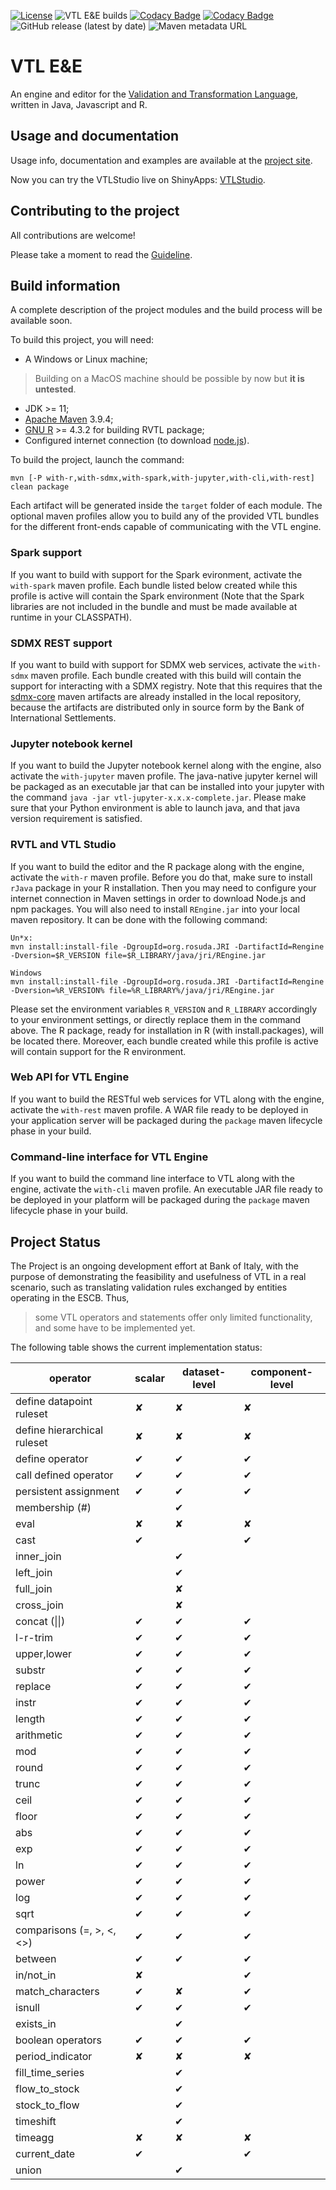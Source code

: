 [![License](https://img.shields.io/badge/license-EUPL-green)](https://joinup.ec.europa.eu/collection/eupl/eupl-text-eupl-12)
![VTL E&E builds](https://github.com/vpinna80/VTL/actions/workflows/maven.yml/badge.svg)
[![Codacy Badge](https://app.codacy.com/project/badge/Grade/c20a3a19b6744db191d9dd1b1b3a8cbf)](https://www.codacy.com/manual/valentino.pinna/VTL?utm_source=github.com&amp;utm_medium=referral&amp;utm_content=vpinna80/VTL&amp;utm_campaign=Badge_Grade)
[![Codacy Badge](https://app.codacy.com/project/badge/Coverage/c20a3a19b6744db191d9dd1b1b3a8cbf)](https://app.codacy.com/gh/vpinna80/VTL/dashboard?utm_source=gh&utm_medium=referral&utm_content=&utm_campaign=Badge_coverage)
![GitHub release (latest by date)](https://img.shields.io/github/v/release/vpinna80/VTL?label=github-release)
![Maven metadata URL](https://img.shields.io/maven-metadata/v?label=maven-release&metadataUrl=https%3A%2F%2Frepo1.maven.org%2Fmaven2%2Fit%2Fbancaditalia%2Foss%2Fvtl%2Fvtl%2Fmaven-metadata.xml)

# VTL E&E

An engine and editor for the 
[Validation and Transformation Language](https://sdmx.org/?page_id=5096), 
written in Java, Javascript and R.

## Usage and documentation

Usage info, documentation and examples are available at the
[project site](http://vpinna80.github.io/VTL/).

Now you can try the VTLStudio live on ShinyApps: [VTLStudio](https://vpinna80.shinyapps.io/vtlStudio/).

## Contributing to the project

All contributions are welcome!

Please take a moment to read the [Guideline](CONTRIBUTING.md).

## Build information

A complete description of the project modules and the build process will be available soon.

To build this project, you will need:

* A Windows or Linux machine;

> Building on a MacOS machine should be possible by now but **it is untested**.

* JDK >= 11;
* [Apache Maven](https://maven.apache.org/) 3.9.4;
* [GNU R](https://www.r-project.org/) >= 4.3.2 for building RVTL package;
* Configured internet connection (to download [node.js](https://nodejs.org/)).

To build the project, launch the command:

    mvn [-P with-r,with-sdmx,with-spark,with-jupyter,with-cli,with-rest] clean package

Each artifact will be generated inside the `target` folder of each module.
The optional maven profiles allow you to build any of the provided VTL bundles for
the different front-ends capable of communicating with the VTL engine.

### Spark support

If you want to build with support for the Spark evironment, activate the 
`with-spark` maven profile. Each bundle listed below created while this profile is
active will contain the Spark environment (Note that the Spark libraries are not
included in the bundle and must be made available at runtime in your CLASSPATH).

### SDMX REST support

If you want to build with support for SDMX web services, activate the
`with-sdmx` maven profile. Each bundle created with this build will contain the support
for interacting with a SDMX registry. Note that this requires that the 
[sdmx-core](https://github.com/bis-med-it/sdmx-core) maven artifacts are already installed 
in the local repository, because the artifacts are distributed only in source form 
by the Bank of International Settlements.

### Jupyter notebook kernel

If you want to build the Jupyter notebook kernel along with the engine, also activate the 
`with-jupyter` maven profile. The java-native jupyter kernel will be packaged as an
executable jar that can be installed into your jupyter with the command
`java -jar vtl-jupyter-x.x.x-complete.jar`. Please make sure that your Python environment
is able to launch java, and that java version requirement is satisfied.

### RVTL and VTL Studio

If you want to build the editor and the R package along with the engine, activate the 
`with-r` maven profile. Before you do that, make sure to install `rJava` package in your 
R installation. Then you may need to configure your internet connection in Maven settings
in order to download Node.js and npm packages. You will also need to install `REngine.jar`
into your local maven repository. It can be done with the following command:

```
Un*x:
mvn install:install-file -DgroupId=org.rosuda.JRI -DartifactId=Rengine -Dversion=$R_VERSION file=$R_LIBRARY/java/jri/REngine.jar

Windows
mvn install:install-file -DgroupId=org.rosuda.JRI -DartifactId=Rengine -Dversion=%R_VERSION% file=%R_LIBRARY%/java/jri/REngine.jar
```

Please set the environment variables `R_VERSION` and `R_LIBRARY` accordingly
to your environment settings, or directly replace them in the command above.
The R package, ready for installation in R (with install.packages), 
will be located there. Moreover, each bundle created while this profile is
active will contain support for the R environment.

### Web API for VTL Engine

If you want to build the RESTful web services for VTL along with the engine, activate the
`with-rest` maven profile. A WAR file ready to be deployed in your application server
will be packaged during the `package` maven lifecycle phase in your build.

### Command-line interface for VTL Engine

If you want to build the command line interface to VTL along with the engine, activate the
`with-cli` maven profile. An executable JAR file ready to be deployed in your platform 
will be packaged during the `package` maven lifecycle phase in your build.

## Project Status

The Project is an ongoing development effort at Bank of Italy, with the 
purpose of demonstrating the feasibility and usefulness of VTL in a real 
scenario, such as translating validation rules exchanged by entities 
operating in the ESCB. Thus,

> some VTL operators and statements offer only limited functionality,
and some have to be implemented yet.

The following table shows the current implementation status:

| operator | scalar | dataset-level | component-level |
| -------- | ------ | ------------- | --------------- |
| define datapoint ruleset    | &#10008;  | &#10008;  | &#10008;  |
| define hierarchical ruleset | &#10008;  | &#10008;  | &#10008;  |
| define operator             | &#10004;  | &#10004;  | &#10004;  |
| call defined operator       | &#10004;  | &#10004;  | &#10004;  |
| persistent assignment       | &#10004;  | &#10004;  | &#10004;  |
| membership (#)              |           | &#10004;  |           |
| eval                        | &#10008;  | &#10008;  | &#10008;  |
| cast                        | &#10004;  |           | &#10004;  |
| inner_join                  |           | &#10004;  |           |
| left_join                   |           | &#10004;  |           |
| full_join                   |           | &#10008;  |           |
| cross_join                  |           | &#10008;  |           |
| concat (&#124;&#124;)       | &#10004;  | &#10004;  | &#10004;  |
| l-r-trim                    | &#10004;  | &#10004;  | &#10004;  |
| upper,lower                 | &#10004;  | &#10004;  | &#10004;  |
| substr                      | &#10004;  | &#10004;  | &#10004;  |
| replace                     | &#10004;  | &#10004;  | &#10004;  |
| instr                       | &#10004;  | &#10004;  | &#10004;  |
| length                      | &#10004;  | &#10004;  | &#10004;  |
| arithmetic                  | &#10004;  | &#10004;  | &#10004;  |
| mod                         | &#10004;  | &#10004;  | &#10004;  |
| round                       | &#10004;  | &#10004;  | &#10004;  |
| trunc                       | &#10004;  | &#10004;  | &#10004;  |
| ceil                        | &#10004;  | &#10004;  | &#10004;  |
| floor                       | &#10004;  | &#10004;  | &#10004;  |
| abs                         | &#10004;  | &#10004;  | &#10004;  |
| exp                         | &#10004;  | &#10004;  | &#10004;  |
| ln                          | &#10004;  | &#10004;  | &#10004;  |
| power                       | &#10004;  | &#10004;  | &#10004;  |
| log                         | &#10004;  | &#10004;  | &#10004;  |
| sqrt                        | &#10004;  | &#10004;  | &#10004;  |
| comparisons (=, >, <, <>)   | &#10004;  | &#10004;  | &#10004;  |
| between                     | &#10004;  | &#10004;  | &#10004;  |
| in/not_in                   | &#10008;  |           | &#10004;  |
| match_characters            | &#10004;  | &#10008;  | &#10004;  |
| isnull                      | &#10004;  | &#10004;  | &#10004;  |
| exists_in                   |           | &#10004;  |           |
| boolean operators           | &#10004;  | &#10004;  | &#10004;  |
| period_indicator            | &#10008;  | &#10008;  | &#10008;  |
| fill_time_series            |           | &#10004;  |           |
| flow_to_stock               |           | &#10004;  |           |
| stock_to_flow               |           | &#10004;  |           |
| timeshift                   |           | &#10004;  |           |
| timeagg                     | &#10008;  | &#10008;  | &#10008;  |
| current_date                | &#10004;  |           | &#10004;  |
| union                       |           | &#10004;  |           |
